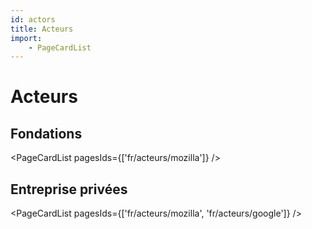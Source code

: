 ```yaml
---
id: actors
title: Acteurs
import:
    - PageCardList
---
```


# Acteurs

## Fondations

<PageCardList pagesIds={['fr/acteurs/mozilla']} />

## Entreprise privées

<PageCardList pagesIds={['fr/acteurs/mozilla', 'fr/acteurs/google']} />
